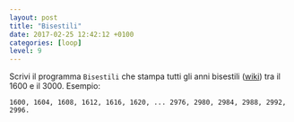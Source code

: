 ```yaml
---
layout: post
title: "Bisestili"
date: 2017-02-25 12:42:12 +0100
categories: [loop]
level: 9
---
```


Scrivi il programma `Bisestili` che stampa tutti gli anni bisestili ([wiki](https://it.wikipedia.org/wiki/Anno_bisestile)) tra il 1600 e il 3000. Esempio:

~~~text
1600, 1604, 1608, 1612, 1616, 1620, ... 2976, 2980, 2984, 2988, 2992, 2996.
~~~